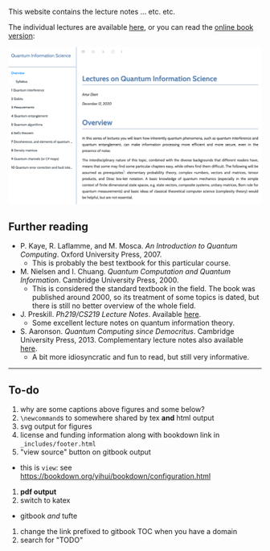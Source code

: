This website contains the lecture notes ... etc. etc.

The individual lectures are available [here](tufte/), or you can read the [online book version](book/):

[![A screenshot of the "book" version of the lecture notes](book-screenshot.png)](book/)

## Further reading

- P. Kaye, R. Laflamme, and M. Mosca. _An Introduction to Quantum Computing_. Oxford University Press, 2007.
    + This is probably the best textbook for this particular course.
- M. Nielsen and I. Chuang. _Quantum Computation and Quantum Information_. Cambridge University Press, 2000.
    + This is considered the standard textbook in the field. The book was published around 2000, so its treatment of some topics is dated, but there is still no better overview of the whole field.
- J. Preskill. _Ph219/CS219 Lecture Notes_. Available [here](http://theory.caltech.edu/~preskill/ph219/index.html#lecture).
    + Some excellent lecture notes on quantum information theory.
- S. Aaronson. _Quantum Computing since Democritus_. Cambridge University Press, 2013. Complementary lecture notes also available [here](https://www.scottaaronson.com/democritus/).
    + A bit more idiosyncratic and fun to read, but still very informative.

---

## To-do

1. why are some captions above figures and some below?
1. `\newcommand`s to somewhere shared by tex **and** html output
1. svg output for figures
1. license and funding information along with bookdown link in `_includes/footer.html`
1. "view source" button on gitbook output
  + this is `view`: see <https://bookdown.org/yihui/bookdown/configuration.html>
1. **pdf output**
1. switch to katex
  + gitbook _and_ tufte
1. change the link prefixed to gitbook TOC when you have a domain
1. search for "TODO"
